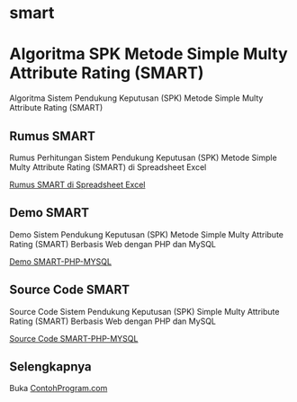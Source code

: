 # smart
Algoritma SPK Metode Simple Multy Attribute Rating (SMART)
==========================================================

Algoritma Sistem Pendukung Keputusan (SPK) Metode Simple Multy Attribute Rating (SMART)

Rumus SMART 
-----------

Rumus Perhitungan Sistem Pendukung Keputusan (SPK) Metode Simple Multy Attribute Rating (SMART) di Spreadsheet Excel

[Rumus SMART di Spreadsheet Excel](http://contohprogram.com/smart.xls) 

Demo SMART
----------

Demo Sistem Pendukung Keputusan (SPK) Metode Simple Multy Attribute Rating (SMART) Berbasis Web dengan PHP dan MySQL

[Demo SMART-PHP-MYSQL](http://contohprogram.com/demo/smart-php) 

Source Code SMART 
-----------------

Source Code Sistem Pendukung Keputusan (SPK) Simple Multy Attribute Rating (SMART) Berbasis Web dengan PHP dan MySQL

[Source Code SMART-PHP-MYSQL](http://contohprogram.com/smart-php-mysql-source-code.php) 

Selengkapnya 
------------

Buka [ContohProgram.com](http://contohprogram.com)

